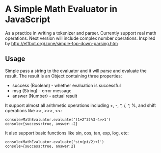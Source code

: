 A Simple Math Evaluator in JavaScript
=====================================

As a practice in writing a tokenizer and parser. Currently support real math operations. Next version will include complex number operations. Inspired by http://effbot.org/zone/simple-top-down-parsing.htm

Usage
-----

Simple pass a string to the evaluator and it will parse and evaluate the result. The result is an Object containing three properties:

+ success (Boolean) - whether evaluation is successful
+ msg (String) - error message
+ answer (Number) - actual result

It support almost all arithmetic operations including +, -, *, /, ^, %, and shift operations like >>, >>>, <<:

	console>MathEvaluator.evaluate('(1+2^3)%3-4>>1')
	console>{success:true, answer:-2}

It also support basic functions like sin, cos, tan, exp, log, etc:

	console>MathEvaluator.evaluate('sin(pi/2)+1')
	console>{success:true, answer:2}
